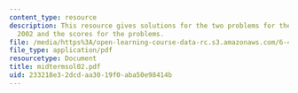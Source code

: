 ```yaml
---
content_type: resource
description: This resource gives solutions for the two problems for the midterm exam
  2002 and the scores for the problems.
file: /media/https%3A/open-learning-course-data-rc.s3.amazonaws.com/6-451-principles-of-digital-communication-ii-spring-2005/233218e32dcdaa3019f0aba50e98414b_midtermsol02.pdf
file_type: application/pdf
resourcetype: Document
title: midtermsol02.pdf
uid: 233218e3-2dcd-aa30-19f0-aba50e98414b
---
```

